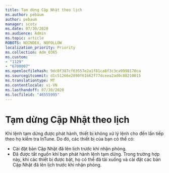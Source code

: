```yaml
---
title: Tạm dừng Cập Nhật theo lịch
ms.author: pebaum
author: pebaum
manager: scotv
ms.date: 07/30/2020
ms.audience: Admin
ms.topic: article
ROBOTS: NOINDEX, NOFOLLOW
localization_priority: Priority
ms.collection: Adm_O365
ms.custom:
- "1129"
- "6700007"
ms.openlocfilehash: 9dc0f387cf63557e2a1f81ca8f3c3ca9998170ca
ms.sourcegitcommit: d1c51266e2890f61662f77dceea2ad0c88210015
ms.translationtype: MT
ms.contentlocale: vi-VN
ms.lasthandoff: 07/30/2020
ms.locfileid: "46555995"
---
```

# <a name="pausing-scheduled-updates"></a>Tạm dừng Cập Nhật theo lịch

Khi lệnh tạm dừng được phát hành, thiết bị không xử lý lệnh cho đến lần tiếp theo họ kiểm tra InTune. Do đó, các thiết bị của bạn có thể có:

- Cài đặt bản Cập Nhật đã lên lịch trước khi nhận phòng.
- Đã được tắt nguồn khi bạn phát hành lệnh tạm dừng. Trong trường hợp này, khi các thiết bị được bật, họ có thể đã tải xuống và cài đặt các bản Cập Nhật đã lên lịch trước khi nhận phòng.